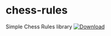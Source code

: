 # chess-rules
Simple Chess Rules library
[ ![Download](https://api.bintray.com/packages/ne4ephoji/chess-rules/chess-rules/images/download.svg?version=0.0.3) ](https://bintray.com/ne4ephoji/chess-rules/chess-rules/0.0.3/link)